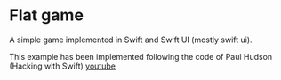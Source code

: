 # Flat game
A simple game implemented in Swift and Swift UI (mostly swift ui).

This example has been implemented following the code of Paul Hudson (Hacking with Swift) [youtube](https://www.youtube.com/watch?v=iaWrJCjAEyw)
